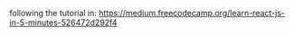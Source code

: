 following the tutorial in: https://medium.freecodecamp.org/learn-react-js-in-5-minutes-526472d292f4 
